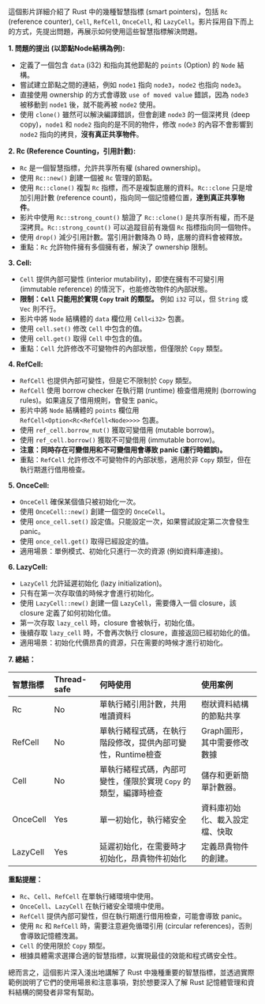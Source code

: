 這個影片詳細介紹了 Rust 中的幾種智慧指標 (smart pointers)，包括 `Rc` (reference counter), `Cell`, `RefCell`, `OnceCell`, 和 `LazyCell`。影片採用自下而上的方式，先提出問題，再展示如何使用這些智慧指標解決問題。

**1. 問題的提出 (以節點Node結構為例):**

*   定義了一個包含 `data` (i32) 和指向其他節點的 `points` (Option<Node>) 的 `Node` 結構。
*   嘗試建立節點之間的連結，例如 `node1` 指向 `node3`，`node2` 也指向 `node3`。
*   直接使用 ownership 的方式會導致 `use of moved value` 錯誤，因為 `node3` 被移動到 `node1` 後，就不能再被 `node2` 使用。
*   使用 `clone()` 雖然可以解決編譯錯誤，但會創建 `node3` 的一個深拷貝 (deep copy)，`node1` 和 `node2` 指向的是不同的物件，修改 `node3` 的內容不會影響到 `node2` 指向的拷貝，**沒有真正共享物件**。

**2. Rc (Reference Counting，引用計數):**

*   `Rc` 是一個智慧指標，允許共享所有權 (shared ownership)。
*   使用 `Rc::new()` 創建一個被 `Rc` 管理的節點。
*   使用 `Rc::clone()` 複製 `Rc` 指標，而不是複製底層的資料。`Rc::clone` 只是增加引用計數 (reference count)，指向同一個記憶體位置，**達到真正共享物件**。
*   影片中使用 `Rc::strong_count()` 驗證了 `Rc::clone()` 是共享所有權，而不是深拷貝。`Rc::strong_count()` 可以追蹤目前有幾個 `Rc` 指標指向同一個物件。
*   使用 `drop()` 減少引用計數。當引用計數降為 0 時，底層的資料會被釋放。
*   重點：`Rc` 允許物件擁有多個擁有者，解決了 ownership 限制。

**3. Cell:**

*   `Cell` 提供內部可變性 (interior mutability)，即使在擁有不可變引用 (immutable reference) 的情況下，也能修改物件的內部狀態。
*   **限制：`Cell` 只能用於實現 `Copy` trait 的類型。** 例如 `i32` 可以，但 `String` 或 `Vec` 則不行。
*   影片中將 `Node` 結構體的 `data` 欄位用 `Cell<i32>` 包裹。
*   使用 `cell.set()` 修改 `Cell` 中包含的值。
*   使用 `cell.get()` 取得 `Cell` 中包含的值。
*   重點：`Cell` 允許修改不可變物件的內部狀態，但僅限於 `Copy` 類型。

**4. RefCell:**

*   `RefCell` 也提供內部可變性，但是它不限制於 `Copy` 類型。
*   `RefCell` 使用 borrow checker 在執行期 (runtime) 檢查借用規則 (borrowing rules)。如果違反了借用規則，會發生 panic。
*   影片中將 `Node` 結構體的 `points` 欄位用 `RefCell<Option<Rc<RefCell<Node>>>>` 包裹。
*   使用 `ref_cell.borrow_mut()` 獲取可變借用 (mutable borrow)。
*   使用 `ref_cell.borrow()` 獲取不可變借用 (immutable borrow)。
*   **注意：同時存在可變借用和不可變借用會導致 panic (運行時錯誤)。**
*   重點：`RefCell` 允許修改不可變物件的內部狀態，適用於非 `Copy` 類型，但在執行期進行借用檢查。

**5. OnceCell:**

*   `OnceCell` 確保某個值只被初始化一次。
*   使用 `OnceCell::new()` 創建一個空的 `OnceCell`。
*   使用 `once_cell.set()` 設定值。只能設定一次，如果嘗試設定第二次會發生 panic。
*   使用 `once_cell.get()` 取得已經設定的值。
*   適用場景：單例模式、初始化只進行一次的資源 (例如資料庫連接)。

**6. LazyCell:**

*   `LazyCell` 允許延遲初始化 (lazy initialization)。
*   只有在第一次存取值的時候才會進行初始化。
*   使用 `LazyCell::new()` 創建一個 `LazyCell`，需要傳入一個 closure，該 closure 定義了如何初始化值。
*   第一次存取 `lazy_cell` 時，closure 會被執行，初始化值。
*   後續存取 `lazy_cell` 時，不會再次執行 closure，直接返回已經初始化的值。
*   適用場景：初始化代價昂貴的資源，只在需要的時候才進行初始化。

**7. 總結：**

| 智慧指標   | Thread-safe | 何時使用                                                              | 使用案例                                                                             |
| :--------- | :---------- | :-------------------------------------------------------------------- | :----------------------------------------------------------------------------------- |
| Rc         | No          | 單執行緒引用計數，共用唯讀資料                                        | 樹狀資料結構的節點共享                                                                 |
| RefCell    | No          | 單執行緒程式碼，在執行階段修改，提供內部可變性，Runtime檢查              | Graph圖形，其中需要修改數據                                                              |
| Cell       | No          | 單執行緒程式碼，內部可變性，僅限於實現 `Copy` 的類型，編譯時檢查         | 儲存和更新簡單計數器。                                                                  |
| OnceCell   | Yes         | 單一初始化，執行緒安全                                                    | 資料庫初始化、載入設定檔、快取                                                             |
| LazyCell   | Yes         | 延遲初始化，在需要時才初始化，昂貴物件初始化                              | 定義昂貴物件的創建。                                                                  |

**重點提醒：**

*   `Rc`、`Cell`、`RefCell` 在單執行緒環境中使用。
*   `OnceCell`、`LazyCell` 在執行緒安全環境中使用。
*   `RefCell` 提供內部可變性，但在執行期進行借用檢查，可能會導致 panic。
*   使用 `Rc` 和 `RefCell` 時，需要注意避免循環引用 (circular references)，否則會導致記憶體洩漏。
*   `Cell` 的使用限於 `Copy` 類型。
*   根據具體需求選擇合適的智慧指標，以實現最佳的效能和程式碼安全性。

總而言之，這個影片深入淺出地講解了 Rust 中幾種重要的智慧指標，並透過實際範例說明了它們的使用場景和注意事項，對於想要深入了解 Rust 記憶體管理和資料結構的開發者非常有幫助。
